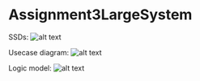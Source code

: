 # Assignment3LargeSystem

SSDs: 
![alt text][logo]

[logo]: https://github.com/large-systems/Assignment3LargeSystem/blob/master/SSD.jpg "SDDs we have created based on out use cases"



Usecase diagram: 
![alt text](https://github.com/large-systems/Assignment3LargeSystem/blob/master/use_case_diagram.jpg "Diagram on our use cases")


Logic model: 
![alt text](https://github.com/large-systems/Assignment3LargeSystem/blob/master/LogicModel.jpg "Logic model on our hotel system")
